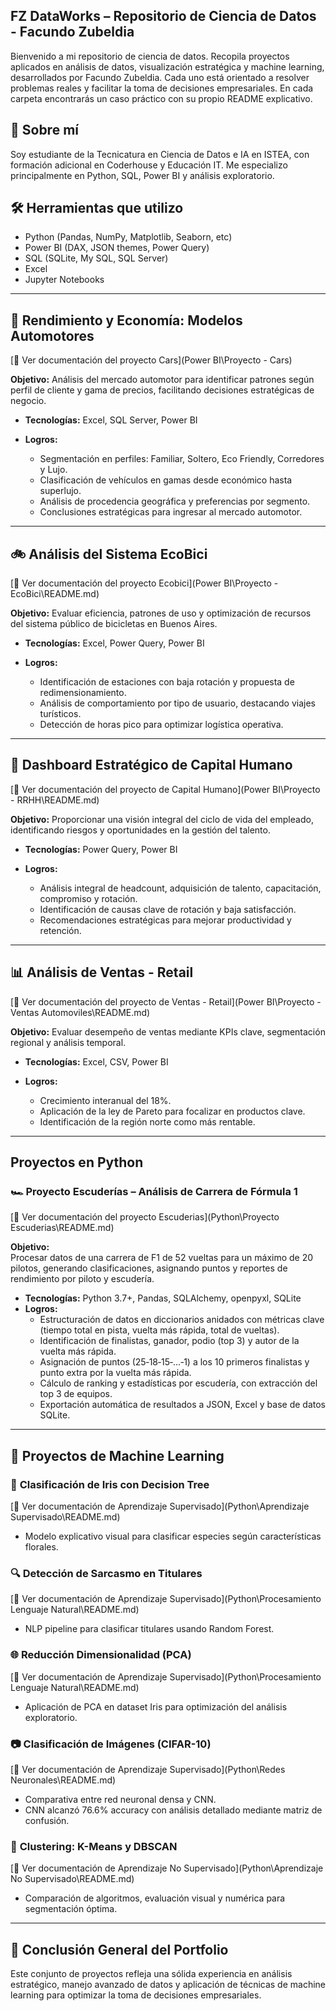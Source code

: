 ## FZ DataWorks – Repositorio de Ciencia de Datos - Facundo Zubeldia

Bienvenido a mi repositorio de ciencia de datos. Recopila proyectos aplicados en análisis de datos, visualización estratégica y machine learning, desarrollados por Facundo Zubeldia. Cada uno está orientado a resolver problemas reales y facilitar la toma de decisiones empresariales. En cada carpeta encontrarás un caso práctico con su propio README explicativo.

## 🧠 Sobre mí
Soy estudiante de la Tecnicatura en Ciencia de Datos e IA en ISTEA, con formación adicional en Coderhouse y Educación IT. Me especializo principalmente en Python, SQL, Power BI y análisis exploratorio.

## 🛠️ Herramientas que utilizo
- Python (Pandas, NumPy, Matplotlib, Seaborn, etc)
- Power BI (DAX, JSON themes, Power Query)
- SQL (SQLite, My SQL, SQL Server)
- Excel
- Jupyter Notebooks

---

## 🚗 **Rendimiento y Economía: Modelos Automotores**
[📄 Ver documentación del proyecto Cars](Power BI\Proyecto - Cars\)

**Objetivo:** Análisis del mercado automotor para identificar patrones según perfil de cliente y gama de precios, facilitando decisiones estratégicas de negocio.

* **Tecnologías:** Excel, SQL Server, Power BI
* **Logros:**

  * Segmentación en perfiles: Familiar, Soltero, Eco Friendly, Corredores y Lujo.
  * Clasificación de vehículos en gamas desde económico hasta superlujo.
  * Análisis de procedencia geográfica y preferencias por segmento.
  * Conclusiones estratégicas para ingresar al mercado automotor.

---

## 🚲 **Análisis del Sistema EcoBici**
[📄 Ver documentación del proyecto Ecobici](Power BI\Proyecto - EcoBici\README.md)

**Objetivo:** Evaluar eficiencia, patrones de uso y optimización de recursos del sistema público de bicicletas en Buenos Aires.

* **Tecnologías:** Excel, Power Query, Power BI
* **Logros:**

  * Identificación de estaciones con baja rotación y propuesta de redimensionamiento.
  * Análisis de comportamiento por tipo de usuario, destacando viajes turísticos.
  * Detección de horas pico para optimizar logística operativa.

---

## 📘 **Dashboard Estratégico de Capital Humano**
[📄 Ver documentación del proyecto de Capital Humano](Power BI\Proyecto - RRHH\README.md)

**Objetivo:** Proporcionar una visión integral del ciclo de vida del empleado, identificando riesgos y oportunidades en la gestión del talento.

* **Tecnologías:** Power Query, Power BI
* **Logros:**

  * Análisis integral de headcount, adquisición de talento, capacitación, compromiso y rotación.
  * Identificación de causas clave de rotación y baja satisfacción.
  * Recomendaciones estratégicas para mejorar productividad y retención.

---

## 📊 **Análisis de Ventas - Retail**
[📄 Ver documentación del proyecto de Ventas - Retail](Power BI\Proyecto - Ventas Automoviles\README.md)

**Objetivo:** Evaluar desempeño de ventas mediante KPIs clave, segmentación regional y análisis temporal.

* **Tecnologías:** Excel, CSV, Power BI
* **Logros:**

  * Crecimiento interanual del 18%.
  * Aplicación de la ley de Pareto para focalizar en productos clave.
  * Identificación de la región norte como más rentable.

---
## **Proyectos en Python**

### 🏎️ **Proyecto Escuderías – Análisis de Carrera de Fórmula 1**
[📄 Ver documentación del proyecto Escuderias](Python\Proyecto Escuderias\README.md)

**Objetivo:**  
Procesar datos de una carrera de F1 de 52 vueltas para un máximo de 20 pilotos, generando clasificaciones, asignando puntos y reportes de rendimiento por piloto y escudería.

* **Tecnologías:** Python 3.7+, Pandas, SQLAlchemy, openpyxl, SQLite  
* **Logros:**
  * Estructuración de datos en diccionarios anidados con métricas clave (tiempo total en pista, vuelta más rápida, total de vueltas).  
  * Identificación de finalistas, ganador, podio (top 3) y autor de la vuelta más rápida.  
  * Asignación de puntos (25‑18‑15‑…‑1) a los 10 primeros finalistas y punto extra por la vuelta más rápida.  
  * Cálculo de ranking y estadísticas por escudería, con extracción del top 3 de equipos.  
  * Exportación automática de resultados a JSON, Excel y base de datos SQLite.  

---  

## 🧠 **Proyectos de Machine Learning**

### 🌸 **Clasificación de Iris con Decision Tree**
[📄 Ver documentación de Aprendizaje Supervisado](Python\Aprendizaje Supervisado\README.md)

* Modelo explicativo visual para clasificar especies según características florales.

### 🔍 **Detección de Sarcasmo en Titulares**
[📄 Ver documentación de Aprendizaje Supervisado](Python\Procesamiento Lenguaje Natural\README.md)

* NLP pipeline para clasificar titulares usando Random Forest.

### 🌐 **Reducción Dimensionalidad (PCA)**
[📄 Ver documentación de Aprendizaje Supervisado](Python\Procesamiento Lenguaje Natural\README.md)

* Aplicación de PCA en dataset Iris para optimización del análisis exploratorio.

### 📷 **Clasificación de Imágenes (CIFAR-10)**
[📄 Ver documentación de Aprendizaje Supervisado](Python\Redes Neuronales\README.md)

* Comparativa entre red neuronal densa y CNN.
* CNN alcanzó 76.6% accuracy con análisis detallado mediante matriz de confusión.

### 🤖 **Clustering: K-Means y DBSCAN**
[📄 Ver documentación de Aprendizaje No Supervisado](Python\Aprendizaje No Supervisado\README.md)

* Comparación de algoritmos, evaluación visual y numérica para segmentación óptima.

---

## 💼 **Conclusión General del Portfolio**

Este conjunto de proyectos refleja una sólida experiencia en análisis estratégico, manejo avanzado de datos y aplicación de técnicas de machine learning para optimizar la toma de decisiones empresariales.